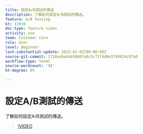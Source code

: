 ```yaml
---
title: 設定A/B測試的傳送
description: 了解如何設定A/B測試的傳送。
feature: A/B Testing
kt: 11910
doc-type: feature video
activity: use
team: Customer Care
role: User
level: Beginner
last-substantial-update: 2023-02-01T00:00:00Z
source-git-commit: 1710eaba4ab5860fa8c5c71f4d0e3749824c07a0
workflow-type: tm+mt
source-wordcount: '32'
ht-degree: 0%

---
```



# 設定A/B測試的傳送

了解如何設定A/B測試的傳送。

>[!VIDEO](https://video.tv.adobe.com/v/3415929?quality=12)
